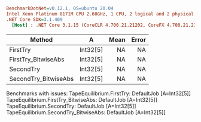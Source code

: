 ``` ini

BenchmarkDotNet=v0.12.1, OS=ubuntu 20.04
Intel Xeon Platinum 8171M CPU 2.60GHz, 1 CPU, 2 logical and 2 physical cores
.NET Core SDK=3.1.409
  [Host] : .NET Core 3.1.15 (CoreCLR 4.700.21.21202, CoreFX 4.700.21.21402), X64 RyuJIT


```
|               Method |        A | Mean | Error |
|--------------------- |--------- |-----:|------:|
|             FirstTry | Int32[5] |   NA |    NA |
|  FirstTry_BitwiseAbs | Int32[5] |   NA |    NA |
|            SecondTry | Int32[5] |   NA |    NA |
| SecondTry_BitwiseAbs | Int32[5] |   NA |    NA |

Benchmarks with issues:
  TapeEquilibrium.FirstTry: DefaultJob [A=Int32[5]]
  TapeEquilibrium.FirstTry_BitwiseAbs: DefaultJob [A=Int32[5]]
  TapeEquilibrium.SecondTry: DefaultJob [A=Int32[5]]
  TapeEquilibrium.SecondTry_BitwiseAbs: DefaultJob [A=Int32[5]]
